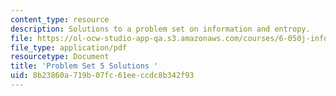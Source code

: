 ```yaml
---
content_type: resource
description: Solutions to a problem set on information and entropy.
file: https://ol-ocw-studio-app-qa.s3.amazonaws.com/courses/6-050j-information-and-entropy-spring-2008/8b23860a719b07fc61eeccdc8b342f93_MIT6_050JS08_ps_05_sol.pdf
file_type: application/pdf
resourcetype: Document
title: 'Problem Set 5 Solutions '
uid: 8b23860a-719b-07fc-61ee-ccdc8b342f93
---
```

